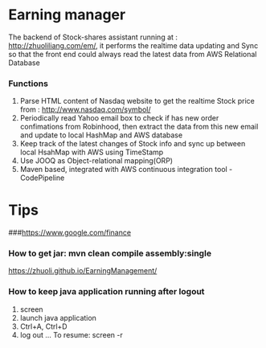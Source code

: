 # Earning manager

The backend of Stock-shares assistant running at : http://zhuoliliang.com/em/, it performs the realtime data updating and Sync so that the front end could always read the latest data from AWS Relational Database

### Functions
 1. Parse HTML content of Nasdaq website to get the realtime Stock price from : http://www.nasdaq.com/symbol/
 2. Periodically read Yahoo email box to check if has new order confimations from Robinhood, then extract the data from this new email and update to local HashMap and AWS database
 3. Keep track of the latest changes of Stock info and sync up between local HsahMap with AWS using TimeStamp
 4. Use JOOQ as Object-relational mapping(ORP)
 5. Maven based, integrated with AWS continuous integration tool - CodePipeline


# Tips
###https://www.google.com/finance

### How to get jar: mvn clean compile assembly:single


https://zhuoli.github.io/EarningManagement/

### How to keep java application running after logout
 1. screen
 2. launch java application
 3. Ctrl+A, Ctrl+D
 4. log out
 ...
 To resume: screen -r
